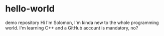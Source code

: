 # hello-world
demo repository
Hi I'm Solomon, I'm kinda new to the whole programming world. I'm learning C++ and a GitHub account is mandatory, no?
